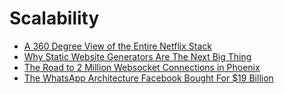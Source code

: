 # Scalability

+ [A 360 Degree View of the Entire Netflix Stack](http://highscalability.com/blog/2015/11/9/a-360-degree-view-of-the-entire-netflix-stack.html)
+ [Why Static Website Generators Are The Next Big Thing](http://www.smashingmagazine.com/2015/11/modern-static-website-generators-next-big-thing/)
+ [The Road to 2 Million Websocket Connections in Phoenix](http://www.phoenixframework.org/v1.0.0/blog/the-road-to-2-million-websocket-connections)
+ [The WhatsApp Architecture Facebook Bought For $19 Billion](http://highscalability.com/blog/2014/2/26/the-whatsapp-architecture-facebook-bought-for-19-billion.html)


